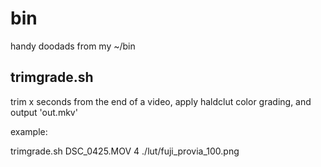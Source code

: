 # bin
handy doodads from my ~/bin

## trimgrade.sh
trim x seconds from the end of a video, apply haldclut color grading, and output 'out.mkv'

example:

trimgrade.sh DSC_0425.MOV 4 ./lut/fuji_provia_100.png
